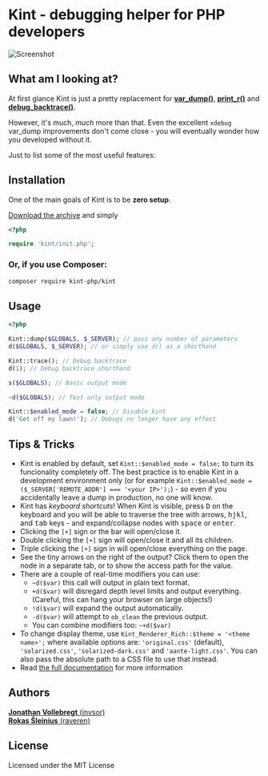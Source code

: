 # Kint - debugging helper for PHP developers

![Screenshot](https://kint-php.github.io/kint/images/intro.png)

## What am I looking at?

At first glance Kint is just a pretty replacement for **[var_dump()](http://php.net/manual/en/function.var-dump.php)**, **[print_r()](http://php.net/manual/en/function.print-r.php)** and **[debug_backtrace()](http://php.net/manual/en/function.debug-backtrace.php)**.

However, it's much, *much* more than that. Even the excellent `xdebug` var_dump improvements don't come close - you will eventually wonder how you developed without it. 

Just to list some of the most useful features:

## Installation

One of the main goals of Kint is to be **zero setup**.

[Download the archive](https://github.com/kint-php/kint/archive/master.zip) and simply
```php
<?php

require 'kint/init.php';
```

### Or, if you use Composer:

```bash
composer require kint-php/kint
```

## Usage

```php
<?php

Kint::dump($GLOBALS, $_SERVER); // pass any number of parameters
d($GLOBALS, $_SERVER); // or simply use d() as a shorthand

Kint::trace(); // Debug backtrace
d(1); // Debug backtrace shorthand

s($GLOBALS); // Basic output mode

~d($GLOBALS); // Text only output mode

Kint::$enabled_mode = false; // Disable kint
d('Get off my lawn!'); // Debugs no longer have any effect
```

## Tips & Tricks

* Kint is enabled by default, set `Kint::$enabled_mode = false;` to turn its funcionality completely off. The best practice is to enable Kint in a development environment only (or for example `Kint::$enabled_mode = ($_SERVER['REMOTE_ADDR'] === '<your IP>');`) - so even if you accidentally leave a dump in production, no one will know.
* Kint has *keyboard shortcuts*! When Kint is visible, press <kbd>D</kbd> on the keyboard and you will be able to traverse the tree with arrows, <kbd>h</kbd><kbd>j</kbd><kbd>k</kbd><kbd>l</kbd>, and <kbd>tab</kbd> keys - and expand/collapse nodes with <kbd>space</kbd> or <kbd>enter</kbd>.
* Clicking the `[+]` sign or the bar will open/close it.
* Double clicking the `[+]` sign will open/close it and all its children.
* Triple clicking the `[+]` sign in will open/close everything on the page.
* See the tiny arrows on the right of the output? Click them to open the node in a separate tab, or to show the access path for the value.
* There are a couple of real-time modifiers you can use:
  * `~d($var)` this call will output in plain text format.
  * `+d($var)` will disregard depth level limits and output everything. (Careful, this can hang your browser on large objects!)
  * `!d($var)` will expand the output automatically.
  * `-d($var)` will attempt to `ob_clean` the previous output.
  * You can combine modifiers too: `~+d($var)`
* To change display theme, use `Kint_Renderer_Rich::$theme = '<theme name>';` where available options are: `'original.css'` (default), `'solarized.css'`, `'solarized-dark.css'` and `'aante-light.css'`. You can also pass the absolute path to a CSS file to use that instead.
* Read [the full documentation](https://kint-php.github.io/kint/) for more information

## Authors

[**Jonathan Vollebregt** (jnvsor)](https://github.com/jnvsor)  
[**Rokas Šleinius** (raveren)](https://github.com/raveren)

## License

Licensed under the MIT License
